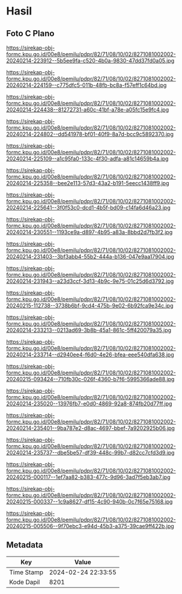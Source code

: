 # Hasil

## Foto C Plano

https://sirekap-obj-formc.kpu.go.id/00e8/pemilu/pdpr/82/71/08/10/02/8271081002002-20240214-223912--5b5ee9fa-c520-4b0a-9830-47dd37fd0a05.jpg

https://sirekap-obj-formc.kpu.go.id/00e8/pemilu/pdpr/82/71/08/10/02/8271081002002-20240214-224159--c775dfc5-011b-48fb-bc8a-f57eff1c64bd.jpg

https://sirekap-obj-formc.kpu.go.id/00e8/pemilu/pdpr/82/71/08/10/02/8271081002002-20240214-224438--81272731-a60c-41bf-a78e-a05fc15e9fc4.jpg

https://sirekap-obj-formc.kpu.go.id/00e8/pemilu/pdpr/82/71/08/10/02/8271081002002-20240214-224802--dd541978-bf01-40f9-8a7d-bcc9c5892370.jpg

https://sirekap-obj-formc.kpu.go.id/00e8/pemilu/pdpr/82/71/08/10/02/8271081002002-20240214-225109--a1c95fa0-133c-4f30-adfa-a81c14659b4a.jpg

https://sirekap-obj-formc.kpu.go.id/00e8/pemilu/pdpr/82/71/08/10/02/8271081002002-20240214-225358--bee2e113-57d3-43a2-b191-5eecc1438ff9.jpg

https://sirekap-obj-formc.kpu.go.id/00e8/pemilu/pdpr/82/71/08/10/02/8271081002002-20240214-225641--3f0f53c0-dcd1-4b5f-bd09-c14fa6d46a23.jpg

https://sirekap-obj-formc.kpu.go.id/00e8/pemilu/pdpr/82/71/08/10/02/8271081002002-20240214-230551--1193ce9a-d897-4b95-a83a-8bbd2d7fb3f2.jpg

https://sirekap-obj-formc.kpu.go.id/00e8/pemilu/pdpr/82/71/08/10/02/8271081002002-20240214-231403--3bf3abb4-55b2-444a-b136-047e9aa17904.jpg

https://sirekap-obj-formc.kpu.go.id/00e8/pemilu/pdpr/82/71/08/10/02/8271081002002-20240214-231943--a23d3ccf-3d13-4b9c-9e75-01c25d6d3792.jpg

https://sirekap-obj-formc.kpu.go.id/00e8/pemilu/pdpr/82/71/08/10/02/8271081002002-20240215-112738--3738b6bf-9cd4-475b-9e02-6b92fca9e34c.jpg

https://sirekap-obj-formc.kpu.go.id/00e8/pemilu/pdpr/82/71/08/10/02/8271081002002-20240214-233213--0213ad69-3b8b-45a1-861c-5ff420079a35.jpg

https://sirekap-obj-formc.kpu.go.id/00e8/pemilu/pdpr/82/71/08/10/02/8271081002002-20240214-233714--d2940ee4-f6d0-4e26-bfea-eee540dfa638.jpg

https://sirekap-obj-formc.kpu.go.id/00e8/pemilu/pdpr/82/71/08/10/02/8271081002002-20240215-093424--710fb30c-026f-4360-b7f6-5995366ade88.jpg

https://sirekap-obj-formc.kpu.go.id/00e8/pemilu/pdpr/82/71/08/10/02/8271081002002-20240214-235020--13976fb7-e0d0-4869-92a8-874fb20d77ff.jpg

https://sirekap-obj-formc.kpu.go.id/00e8/pemilu/pdpr/82/71/08/10/02/8271081002002-20240214-235401--9ba787e2-d8ac-4697-bbef-7a9202925b06.jpg

https://sirekap-obj-formc.kpu.go.id/00e8/pemilu/pdpr/82/71/08/10/02/8271081002002-20240214-235737--dbe5be57-df39-448c-99b7-d82cc7cfd3d9.jpg

https://sirekap-obj-formc.kpu.go.id/00e8/pemilu/pdpr/82/71/08/10/02/8271081002002-20240215-000117--1ef7aa82-b383-477c-9d96-3ad7f5eb3ab7.jpg

https://sirekap-obj-formc.kpu.go.id/00e8/pemilu/pdpr/82/71/08/10/02/8271081002002-20240215-000337--1c9a8627-df15-4c90-940b-0c7f65e75168.jpg

https://sirekap-obj-formc.kpu.go.id/00e8/pemilu/pdpr/82/71/08/10/02/8271081002002-20240215-005506--9f70ebc3-e94d-45b3-a375-39cae9ff422b.jpg


## Metadata

| Key        | Value               |
| ---------- | ------------------- |
| Time Stamp | 2024-02-24 22:33:55 |
| Kode Dapil | 8201                |



